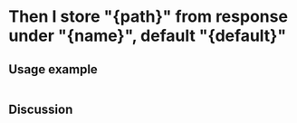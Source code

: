 
Then I store "{path}" from response under "{name}", default "{default}"
=============================================================================================================

Usage example
-------------

```
```

Discussion
----------
